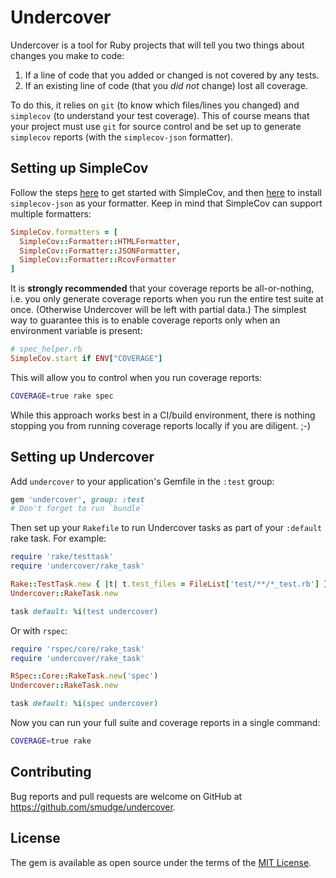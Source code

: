 # Undercover

Undercover is a tool for Ruby projects that will tell you two things about changes you make to code:

1. If a line of code that you added or changed is not covered by any tests.
2. If an existing line of code (that you _did not_ change) lost all coverage.

To do this, it relies on `git` (to know which files/lines you changed) and `simplecov` (to understand your test coverage). This of course
means that your project must use `git` for source control and be set up to generate `simplecov` reports (with the `simplecov-json`
formatter).

## Setting up SimpleCov

Follow the steps [here](https://github.com/colszowka/simplecov#getting-started) to get started with SimpleCov, and then
[here](https://github.com/vicentllongo/simplecov-json#usage) to install `simplecov-json` as your formatter. Keep in mind that SimpleCov can
support multiple formatters:

```ruby
SimpleCov.formatters = [
  SimpleCov::Formatter::HTMLFormatter,
  SimpleCov::Formatter::JSONFormatter,
  SimpleCov::Formatter::RcovFormatter
]
```

It is **strongly recommended** that your coverage reports be all-or-nothing, i.e. you only generate coverage reports when you run the entire
test suite at once. (Otherwise Undercover will be left with partial data.) The simplest way to guarantee this is to enable coverage reports
only when an environment variable is present:

```ruby
# spec_helper.rb
SimpleCov.start if ENV["COVERAGE"]
```

This will allow you to control when you run coverage reports:

```bash
COVERAGE=true rake spec
```

While this approach works best in a CI/build environment, there is nothing stopping you from running coverage reports locally if you are
diligent. ;-)

## Setting up Undercover

Add `undercover` to your application's Gemfile in the `:test` group:

```ruby
gem 'undercover', group: :test
# Don't forget to run `bundle`
```

Then set up your `Rakefile` to run Undercover tasks as part of your `:default` rake task. For example:

```ruby
require 'rake/testtask'
require 'undercover/rake_task'

Rake::TestTask.new { |t| t.test_files = FileList['test/**/*_test.rb'] }
Undercover::RakeTask.new

task default: %i(test undercover)
```

Or with `rspec`:

```ruby
require 'rspec/core/rake_task'
require 'undercover/rake_task'

RSpec::Core::RakeTask.new('spec')
Undercover::RakeTask.new

task default: %i(spec undercover)
```

Now you can run your full suite and coverage reports in a single command:

```bash
COVERAGE=true rake
```

## Contributing

Bug reports and pull requests are welcome on GitHub at https://github.com/smudge/undercover.

## License

The gem is available as open source under the terms of the [MIT License](http://opensource.org/licenses/MIT).
